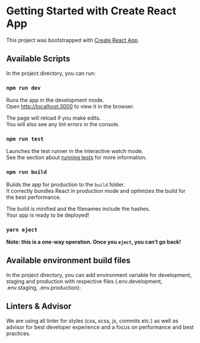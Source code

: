 # Getting Started with Create React App

This project was bootstrapped with [Create React App](https://github.com/facebook/create-react-app).

## Available Scripts

In the project directory, you can run:

### `npm run dev`

Runs the app in the development mode.\
Open [http://localhost:3000](http://localhost:3000) to view it in the browser.

The page will reload if you make edits.\
You will also see any lint errors in the console.

### `npm run test`

Launches the test runner in the interactive watch mode.\
See the section about [running tests](https://facebook.github.io/create-react-app/docs/running-tests) for more information.

### `npm run build`

Builds the app for production to the `build` folder.\
It correctly bundles React in production mode and optimizes the build for the best performance.

The build is minified and the filenames include the hashes.\
Your app is ready to be deployed!
 

### `yarn eject`

**Note: this is a one-way operation. Once you `eject`, you can’t go back!**

## Available environment build files
 
In the project directory, you can add environment variable for development, staging and production with respective files (.env.development, .env.staging, .env.production):

## Linters & Advisor

We are using all linter for styles (css, scss, js, commits etc.) as well as advisor for best developer experience and a focus on performance and best practices.